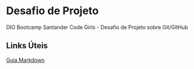 # Desafio de Projeto
DIO Bootcamp Santander Code Girls - Desafio de Projeto sobre Git/GitHub

## Links Úteis
[Guia Markdown](https://www.markdownguide.org/getting-started/)

